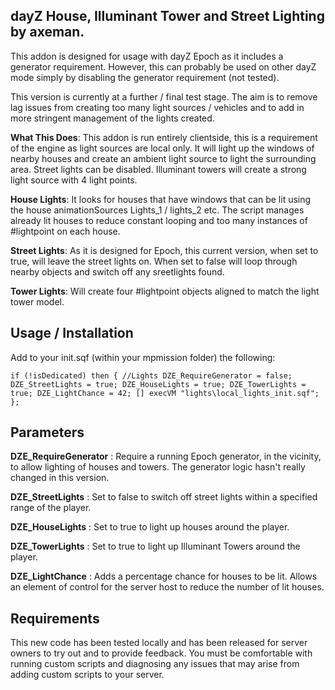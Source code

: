 dayZ House, Illuminant Tower and Street Lighting by axeman.
-----------------------------------------------------------

This addon is designed for usage with dayZ Epoch as it includes a generator requirement. However, this can probably be used on other dayZ mode simply by disabling the generator requirement (not tested).

This version is currently at a further / final test stage. The aim is to remove lag issues from creating too many light sources / vehicles and to add in more stringent management of the lights created.

**What This Does**: This addon is run entirely clientside, this is a requirement of the engine as light sources are local only. It will light up the windows of nearby houses and create an ambient light source to light the surrounding area. Street lights can be disabled. Illuminant towers will create a strong light source with 4 light points.

**House Lights**: It looks for houses that have windows that can be lit using the house animationSources Lights_1 / lights_2 etc. The script manages already lit houses to reduce constant looping and too many instances of #lightpoint on each house.

**Street Lights**: As it is designed for Epoch, this current version, when set to true, will leave the street lights on. When set to false will loop through nearby objects and switch off any sreetlights found.

**Tower Lights**: Will create four #lightpoint objects aligned to match the light tower model.


Usage / Installation
--------------------

Add to your init.sqf (within your mpmission folder) the following:

`if (!isDedicated) then {
//Lights
	DZE_RequireGenerator = false;
	DZE_StreetLights = true;
	DZE_HouseLights = true;
	DZE_TowerLights = true;
	DZE_LightChance = 42;
	[] execVM "lights\local_lights_init.sqf";
};`

Parameters
---------

**DZE_RequireGenerator** : Require a running Epoch generator, in the vicinity, to allow lighting of houses and towers. The generator logic hasn't really changed in this version.

**DZE_StreetLights** : Set to false to switch off street lights within a specified range of the player.

**DZE_HouseLights** : Set to true to light up houses around the player.

**DZE_TowerLights** : Set to true to light up Illuminant Towers around the player.

**DZE_LightChance** : Adds a percentage chance for houses to be lit. Allows an element of control for the server host to reduce the number of lit houses.


Requirements
------------

This new code has been tested locally and has been released for server owners to try out and to provide feedback. You must be comfortable with running custom scripts and diagnosing any issues that may arise from adding custom scripts to your server.
